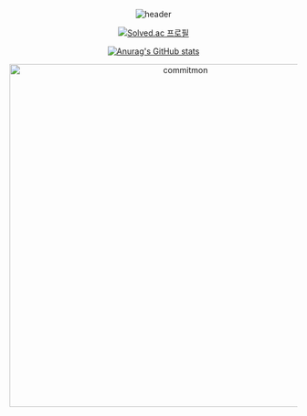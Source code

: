 <div align="center">
  
![header](https://capsule-render.vercel.app/api?type=venom&color=auto&height=300&section=header&text=Sungu's%20Github&fontSize=80)

[![Solved.ac
프로필](http://mazassumnida.wtf/api/v2/generate_badge?boj=haegu97)](https://solved.ac/haegu97)

[![Anurag's GitHub stats](https://github-readme-stats.vercel.app/api?username=haegu97)](https://github.com/haegu97/github-readme-stats)

<div align="center">
  <a href="https://github.com/doongjun/commitmon">
    <img alt="commitmon" src="https://commitmon.me/adventure?username=haegu97" width="600px" />
  </a>
</div>
</div>
